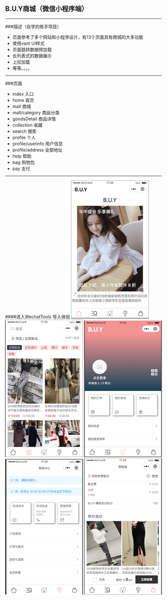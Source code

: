 ## B.U.Y商城（微信小程序端）
***

###描述（自学的练手项目）
- 页面参考了多个网站和小程序设计，有13个页面具有商城的大多功能
- 使用vant UI样式
- 页面跳转数据预加载
- 长列表式的数据展示
- 上拉加载
- 等等。。。。
***

###页面
- index 入口
- home 首页
- mall 商城
- mall/category 商品分类
- goodsDetail 商品详情
- collection 收藏
- search 搜索
- profile 个人
- profile/userinfo 用户信息
- profile/address 全部地址
- help 帮助
- bag 购物包
- pay 支付

***
####进入WechatTools 导入体验
![展示1](assets/展示1.png)
![展示2](assets/展示2.png)
![展示3](assets/展示3.png)
![展示4](assets/展示4.png)
![展示5](assets/展示5.png)
